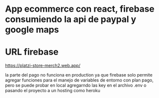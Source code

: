 # App ecommerce con react, firebase consumiendo la api de paypal y google maps

# URL firebase
https://platzi-store-merch2.web.app/

la parte del pago no funciona en production ya que firebase solo permite agregar funciones para el manejo de variables de entorno con plan pago, pero se puede probar en local agregarndo las key en el archivo .env o pasando el proyecto a un hosting como heroku